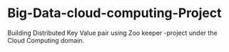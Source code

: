 # Big-Data-cloud-computing-Project
Building Distributed Key Value pair using Zoo keeper -project under the Cloud Computing domain.
